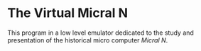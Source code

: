 The Virtual Micral N
====================

This program in a low level emulator dedicated to the study and presentation
of the historical micro computer *Micral N*.
